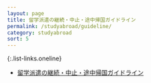 ```yaml
---
layout: page
title: 留学派遣の継続・中止・途中帰国ガイドライン
permalink: /studyabroad/guideline/
category: studyabroad
sort: 5
---
```


{:.list-links.oneline}
*   [留学派遣の継続・中止・途中帰国ガイドライン](/pdf/study-abroad-guideline.pdf)